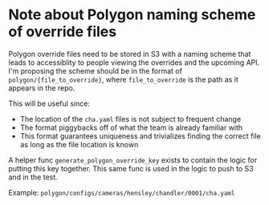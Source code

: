 # Note about Polygon naming scheme of override files

Polygon override files need to be stored in S3 with a naming scheme that leads to accessiblity to people viewing the overrides and the upcoming API.
I'm proposing the scheme should be in the format of `polygon/{file_to_override}`, where `file_to_override` is the path as it appears in the repo.

This will be useful since:

- The location of the `cha.yaml` files is not subject to frequent change
- The format piggybacks off of what the team is already familiar with
- This format guarantees uniqueness and trivializes finding the correct file as long as the file location is known

A helper func `generate_polygon_override_key` exists to contain the logic for putting this key together. This same func is used in the logic to push to S3 and in the test.

Example: `polygon/configs/cameras/hensley/chandler/0001/cha.yaml`
